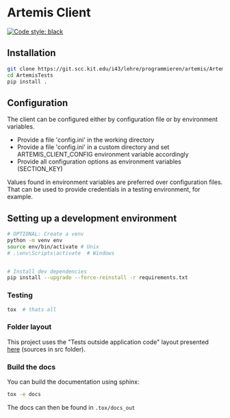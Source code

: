# Artemis Client

[![Code style: black](https://img.shields.io/badge/code%20style-black-000000.svg)](https://github.com/psf/black)


## Installation
```bash
git clone https://git.scc.kit.edu/i43/lehre/programmieren/artemis/ArtemisTests
cd ArtemisTests
pip install .
```

## Configuration
The client can be configured either by configuration file or by environment variables.

- Provide a file 'config.ini' in the working directory
- Provide a file 'config.ini' in a custom directory and set ARTEMIS_CLIENT_CONFIG environment variable accordingly
- Provide all configuration options as environment variables (SECTION_KEY)

Values found in environment variables are preferred over configuration files. That can be used to provide credentials in a testing environment, for example.


## Setting up a development environment
```bash
# OPTIONAL: Create a venv
python -m venv env
source env/bin/activate # Unix
# .\env\Scripts\activate  # Windows


# Install dev dependencies
pip install --upgrade --force-reinstall -r requirements.txt
```


### Testing

```bash
tox  # thats all
```

### Folder layout
This project uses the "Tests outside application code" layout presented [here](https://docs.pytest.org/en/6.2.x/goodpractices.html#test-discovery) (sources in src folder).

### Build the docs
You can build the documentation using sphinx:

```bash
tox -e docs
```

The docs can then be found in `.tox/docs_out`
